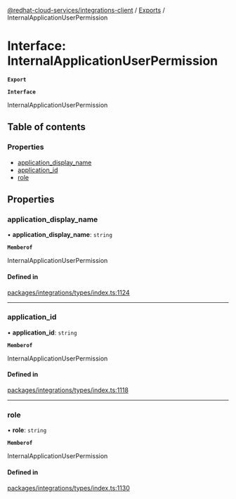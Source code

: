[@redhat-cloud-services/integrations-client](../README.md) / [Exports](../modules.md) / InternalApplicationUserPermission

# Interface: InternalApplicationUserPermission

**`Export`**

**`Interface`**

InternalApplicationUserPermission

## Table of contents

### Properties

- [application\_display\_name](InternalApplicationUserPermission.md#application_display_name)
- [application\_id](InternalApplicationUserPermission.md#application_id)
- [role](InternalApplicationUserPermission.md#role)

## Properties

### application\_display\_name

• **application\_display\_name**: `string`

**`Memberof`**

InternalApplicationUserPermission

#### Defined in

[packages/integrations/types/index.ts:1124](https://github.com/RedHatInsights/javascript-clients/blob/master/packages/integrations/types/index.ts#L1124)

___

### application\_id

• **application\_id**: `string`

**`Memberof`**

InternalApplicationUserPermission

#### Defined in

[packages/integrations/types/index.ts:1118](https://github.com/RedHatInsights/javascript-clients/blob/master/packages/integrations/types/index.ts#L1118)

___

### role

• **role**: `string`

**`Memberof`**

InternalApplicationUserPermission

#### Defined in

[packages/integrations/types/index.ts:1130](https://github.com/RedHatInsights/javascript-clients/blob/master/packages/integrations/types/index.ts#L1130)

